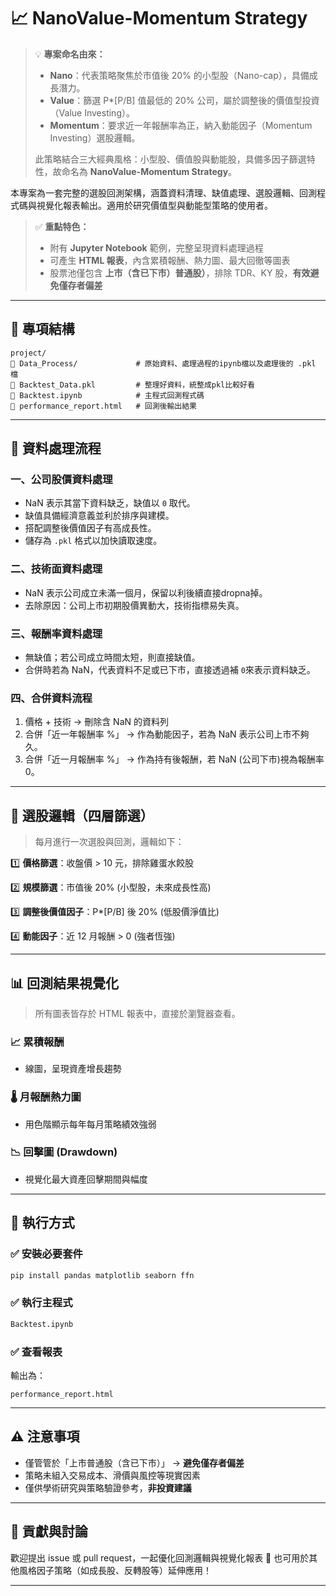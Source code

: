 # 📈 NanoValue-Momentum Strategy

> 💡 **專案命名由來：**
>
> * **Nano**：代表策略聚焦於市值後 20% 的小型股（Nano-cap），具備成長潛力。
> * **Value**：篩選 P*[P/B] 值最低的 20% 公司，屬於調整後的價值型投資（Value Investing）。
> * **Momentum**：要求近一年報酬率為正，納入動能因子（Momentum Investing）選股邏輯。
>
> 此策略結合三大經典風格：小型股、價值股與動能股，具備多因子篩選特性，故命名為 **NanoValue-Momentum Strategy**。

本專案為一套完整的選股回測架構，涵蓋資料清理、缺值處理、選股邏輯、回測程式碼與視覺化報表輸出。適用於研究價值型與動能型策略的使用者。

> ✅ **重點特色：**
>
> * 附有 **Jupyter Notebook** 範例，完整呈現資料處理過程
> * 可產生 **HTML 報表**，內含累積報酬、熱力圖、最大回徹等圖表
> * 股票池僅包含 **上市（含已下市）普通股）**，排除 TDR、KY 股，**有效避免僅存者偏差**

---

## 📁 專項結構

```
project/
🔹 Data_Process/             # 原始資料、處理過程的ipynb檔以及處理後的 .pkl 檔
🔹 Backtest_Data.pkl         # 整理好資料，統整成pkl比較好看
🔹 Backtest.ipynb            # 主程式回測程式碼
🔹 performance_report.html   # 回測後輸出結果
```

---

## 🧹 資料處理流程

### 一、公司股價資料處理

* NaN 表示其當下資料缺乏，缺值以 `0` 取代。
* 缺值具備經濟意義並利於排序與建模。
* 搭配調整後價值因子有高成長性。
* 儲存為 `.pkl` 格式以加快讀取速度。

### 二、技術面資料處理

* NaN 表示公司成立未滿一個月，保留以利後續直接dropna掉。
* 去除原因：公司上市初期股價異動大，技術指標易失真。

### 三、報酬率資料處理

* 無缺值；若公司成立時間太短，則直接缺值。
* 合併時若為 NaN，代表資料不足或已下市，直接透過補 `0`來表示資料缺乏。

### 四、合併資料流程

1. 價格 + 技術 → 刪除含 NaN 的資料列
2. 合併「近一年報酬率 %」 → 作為動能因子，若為 NaN 表示公司上市不夠久。
3. 合併「近一月報酬率 %」 → 作為持有後報酬，若 NaN (公司下市)視為報酬率 0。

---

## 🧬 選股邏輯（四層篩選）

> 每月進行一次選股與回測，邏輯如下：

1️⃣ **價格篩選**：收盤價 > 10 元，排除雞蛋水餃股

2️⃣ **規模篩選**：市值後 20% (小型股，未來成長性高)

3️⃣ **調整後價值因子**：P*[P/B] 後 20% (低股價淨值比)

4️⃣ **動能因子**：近 12 月報酬 > 0 (強者恆強)

---

## 📊 回測結果視覺化

> 所有圖表皆存於 HTML 報表中，直接於瀏覽器查看。

### 📈 累積報酬

* 線圖，呈現資產增長趨勢

### 🌡️ 月報酬熱力圖

* 用色階顯示每年每月策略績效強弱

### 📉 回擊圖 (Drawdown)

* 視覺化最大資產回擊期間與幅度

---

## 🧰 執行方式

### ✅ 安裝必要套件

```bash
pip install pandas matplotlib seaborn ffn
```

### ✅ 執行主程式

```bash
Backtest.ipynb 
```

### ✅ 查看報表

輸出為：

```
performance_report.html
```

---


## ⚠️ 注意事項

* 僅管管於「上市普通股（含已下市）」 → **避免僅存者偏差**
* 策略未組入交易成本、滑價與風控等現實因素
* 僅供學術研究與策略驗證參考，**非投資建議**

---

## 🤝 貢獻與討論

歡迎提出 issue 或 pull request，一起優化回測邏輯與視覺化報表 🙌
也可用於其他風格因子策略（如成長股、反轉股等）延伸應用！

---
